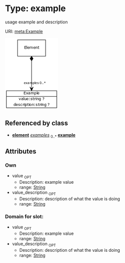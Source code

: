 
# Type: example


usage example and description

URI: [meta:Example](https://w3id.org/biolink/biolinkml/meta/Example)


![img](images/Example.png)

## Referenced by class

 *  **[element](element.md)** *[examples](examples.md)*  <sub>0..*</sub>  **[example](example.md)**

## Attributes


### Own

 * value  <sub>OPT</sub>
    * Description: example value
    * range: [String](type/String.md)
 * value_description  <sub>OPT</sub>
    * Description: description of what the value is doing
    * range: [String](type/String.md)

### Domain for slot:

 * value  <sub>OPT</sub>
    * Description: example value
    * range: [String](type/String.md)
 * value_description  <sub>OPT</sub>
    * Description: description of what the value is doing
    * range: [String](type/String.md)
